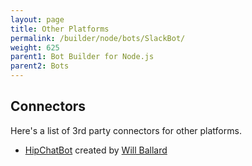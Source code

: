 ```yaml
---
layout: page
title: Other Platforms
permalink: /builder/node/bots/SlackBot/
weight: 625
parent1: Bot Builder for Node.js
parent2: Bots
---
```


## Connectors
Here's a list of 3rd party connectors for other platforms.

* [HipChatBot](https://github.com/wballard/botbuilder-hipchat) created by [Will Ballard](https://github.com/wballard)

